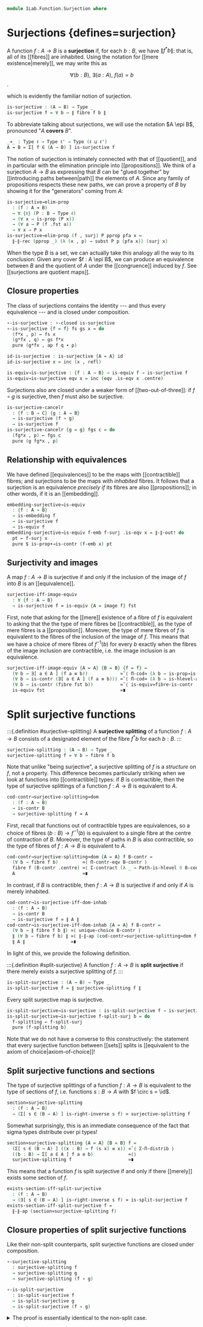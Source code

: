 <!--
```agda
open import 1Lab.Function.Embedding
open import 1Lab.Reflection.HLevel
open import 1Lab.HLevel.Closure
open import 1Lab.Truncation
open import 1Lab.Type.Sigma
open import 1Lab.Univalence
open import 1Lab.Inductive
open import 1Lab.Type.Pi
open import 1Lab.HLevel
open import 1Lab.Equiv
open import 1Lab.Path
open import 1Lab.Type

open import Meta.Idiom
open import Meta.Bind
```
-->

```agda
module 1Lab.Function.Surjection where
```

<!--
```agda
private variable
  ℓ ℓ' ℓ'' : Level
  A B C : Type ℓ
  P Q : A → Type ℓ'
  f g : A → B
```
-->

# Surjections {defines=surjection}

A function $f : A \to B$ is a **surjection** if, for each $b : B$, we
have $\| f^*b \|$: that is, all of its [[fibres]] are inhabited. Using
the notation for [[mere existence|merely]], we may write this as

$$
\forall (b : B),\ \exists (a : A),\ f(a) = b
$$.

which is evidently the familiar notion of surjection.

```agda
is-surjective : (A → B) → Type _
is-surjective f = ∀ b → ∥ fibre f b ∥
```

To abbreviate talking about surjections, we will use the notation $A
\epi B$, pronounced "$A$ **covers** $B$".

```agda
_↠_ : Type ℓ → Type ℓ' → Type (ℓ ⊔ ℓ')
A ↠ B = Σ[ f ∈ (A → B) ] is-surjective f
```

The notion of surjection is intimately connected with that of
[[quotient]], and in particular with the elimination principle into
[[propositions]]. We think of a surjection $A \to B$ as expressing that $B$
can be "glued together" by [[introducing paths between|path]] the
elements of $A$. Since any family of propositions respects these new
paths, we can prove a property of $B$ by showing it for the "generators"
coming from $A$:

```agda
is-surjective→elim-prop
  : (f : A ↠ B)
  → ∀ {ℓ} (P : B → Type ℓ)
  → (∀ x → is-prop (P x))
  → (∀ a → P (f .fst a))
  → ∀ x → P x
is-surjective→elim-prop (f , surj) P pprop pfa x =
  ∥-∥-rec (pprop _) (λ (x , p) → subst P p (pfa x)) (surj x)
```

When the type $B$ is a set, we can actually take this analogy all the
way to its conclusion: Given any cover $f : A \epi B$, we can produce an
equivalence between $B$ and the quotient of $A$ under the [[congruence]]
induced by $f$. See [[surjections are quotient maps]].

## Closure properties

The class of surjections contains the identity --- and thus every
equivalence --- and is closed under composition.

```agda
∘-is-surjective : ∘-closed is-surjective
∘-is-surjective {f = f} fs gs x = do
  (f*x , p) ← fs x
  (g*fx , q) ← gs f*x
  pure (g*fx , ap f q ∙ p)

id-is-surjective : is-surjective {A = A} id
id-is-surjective x = inc (x , refl)

is-equiv→is-surjective : {f : A → B} → is-equiv f → is-surjective f
is-equiv→is-surjective eqv x = inc (eqv .is-eqv x .centre)
```

Surjections also are closed under a weaker form of [[two-out-of-three]]:
if $f \circ g$ is surjective, then $f$ must also be surjective.

```agda
is-surjective-cancelr
  : {f : B → C} {g : A → B}
  → is-surjective (f ∘ g)
  → is-surjective f
is-surjective-cancelr {g = g} fgs c = do
  (fg*x , p) ← fgs c
  pure (g fg*x , p)
```

<!--
```agda
Equiv→Cover : A ≃ B → A ↠ B
Equiv→Cover f = f .fst , is-equiv→is-surjective (f .snd)
```
-->

## Relationship with equivalences

We have defined [[equivalences]] to be the maps with [[contractible]]
fibres; and surjections to be the maps with _inhabited_ fibres. It
follows that a surjection is an equivalence _precisely if_ its fibres
are also [[propositions]]; in other words, if it is an [[embedding]].

```agda
embedding-surjective→is-equiv
  : {f : A → B}
  → is-embedding f
  → is-surjective f
  → is-equiv f
embedding-surjective→is-equiv f-emb f-surj .is-eqv x = ∥-∥-out! do
  pt ← f-surj x
  pure $ is-prop∙→is-contr (f-emb x) pt
```

<!--
```agda
injective-surjective→is-equiv
  : {f : A → B}
  → is-set B
  → injective f
  → is-surjective f
  → is-equiv f
injective-surjective→is-equiv b-set f-inj =
  embedding-surjective→is-equiv (injective→is-embedding b-set _ f-inj)

injective-surjective→is-equiv!
  : {f : A → B} ⦃ b-set : H-Level B 2 ⦄
  → injective f
  → is-surjective f
  → is-equiv f
injective-surjective→is-equiv! =
  injective-surjective→is-equiv (hlevel 2)
```
-->

## Surjectivity and images

A map $f : A \to B$ is surjective if and only if the inclusion of the
image of $f$ into $B$ is an [[equivalence]].

```agda
surjective-iff-image-equiv
  : ∀ {f : A → B}
  → is-surjective f ≃ is-equiv {A = image f} fst
```

First, note that asking for the [[mere]] existence of a fibre of $f$
is equivalent to asking that the the type of mere fibres be [[contractible]],
as the type of mere fibres is a [[proposition]]. Moreover, the type
of mere fibres of $f$ is equivalent to the fibres of the inclusion of
the image of $f$. This means that we have a choice of mere fibres
of $f^{-1}(b)$ for every $b$ exactly when the fibres of the image inclusion
are contractible, i.e. the image inclusion is an equivalence.

```agda
surjective-iff-image-equiv {A = A} {B = B} {f = f} =
  (∀ b → ∃[ a ∈ A ] (f a ≡ b))            ≃˘⟨ Π-cod≃ (λ b → is-prop→is-contr-iff-inhabited (hlevel 1)) ⟩
  (∀ b → is-contr (∃[ a ∈ A ] (f a ≡ b))) ≃˘⟨ Π-cod≃ (λ b → is-hlevel-ap 0 (Fibre-equiv _ _)) ⟩
  (∀ b → is-contr (fibre fst b))          ≃˘⟨ is-equiv≃fibre-is-contr ⟩
  is-equiv fst                            ≃∎
```

# Split surjective functions

:::{.definition #surjective-splitting}
A **surjective splitting** of a function $f : A \to B$ consists of a designated
element of the fibre $f^*b$ for each $b : B$.
:::

```agda
surjective-splitting : (A → B) → Type _
surjective-splitting f = ∀ b → fibre f b
```

Note that unlike "being surjective", a surjective splitting of $f$ is a *structure*
on $f$, not a property. This difference becomes particularly striking when we
look at functions into [[contractible]] types: if $B$ is contractible,
then the type of surjective splittings of a function $f : A \to B$ is equivalent to $A$.

```agda
cod-contr→surjective-splitting≃dom
  : (f : A → B)
  → is-contr B
  → surjective-splitting f ≃ A
```

First, recall that functions out of contractible types are equivalences, so
a choice of fibres $(b : B) \to f^{-1}(b)$ is equivalent to a single fibre
at the centre of contraction of $B$. Moreover, the type of paths in $B$ is
also contractible, so the type of fibres of $f : A \to B$ is equivalent to $A$.

```agda
cod-contr→surjective-splitting≃dom {A = A} f B-contr =
  (∀ b → fibre f b)         ≃⟨ Π-contr-eqv B-contr ⟩
  fibre f (B-contr .centre) ≃⟨ Σ-contract (λ _ → Path-is-hlevel 0 B-contr) ⟩
  A                         ≃∎
```

In contrast, if $B$ is contractible, then $f : A \to B$ is surjective if and only
if $A$ is merely inhabited.

```agda
cod-contr→is-surjective-iff-dom-inhab
  : (f : A → B)
  → is-contr B
  → is-surjective f ≃ ∥ A ∥
cod-contr→is-surjective-iff-dom-inhab {A = A} f B-contr =
  (∀ b → ∥ fibre f b ∥) ≃⟨ unique-choice B-contr ⟩
  ∥ (∀ b → fibre f b) ∥ ≃⟨ ∥-∥-ap (cod-contr→surjective-splitting≃dom f B-contr) ⟩
  ∥ A ∥                 ≃∎
```

In light of this, we provide the following definition.

:::{.definition #split-surjective}
A function $f : A \to B$ is **split surjective** if there merely exists a
surjective splitting of $f$.
:::

```agda
is-split-surjective : (A → B) → Type _
is-split-surjective f = ∥ surjective-splitting f ∥
```

Every split surjective map is surjective.

```agda
is-split-surjective→is-surjective : is-split-surjective f → is-surjective f
is-split-surjective→is-surjective f-split-surj b = do
  f-splitting ← f-split-surj
  pure (f-splitting b)
```

Note that we do not have a converse to this constructively: the statement that
every surjective function between [[sets]] splits is [[equivalent to the axiom of choice|axiom-of-choice]]!


## Split surjective functions and sections

The type of surjective splittings of a function $f : A \to B$ is equivalent
to the type of sections of $f$, i.e. functions $s : B \to A$ with $f \circ s = \id$.

```agda
section≃surjective-splitting
  : (f : A → B)
  → (Σ[ s ∈ (B → A) ] is-right-inverse s f) ≃ surjective-splitting f
```

Somewhat surprisingly, this is an immediate consequence of the fact that
sigma types distribute over pi types!

```agda
section≃surjective-splitting {A = A} {B = B} f =
  (Σ[ s ∈ (B → A) ] ((x : B) → f (s x) ≡ x)) ≃˘⟨ Σ-Π-distrib ⟩
  ((b : B) → Σ[ a ∈ A ] f a ≡ b)             ≃⟨⟩
  surjective-splitting f                     ≃∎
```

This means that a function $f$ is split surjective if and only if there
[[merely]] exists some section of $f$.

```agda
exists-section-iff-split-surjective
  : (f : A → B)
  → (∃[ s ∈ (B → A) ] is-right-inverse s f) ≃ is-split-surjective f
exists-section-iff-split-surjective f =
  ∥-∥-ap (section≃surjective-splitting f)
```

## Closure properties of split surjective functions

Like their non-split counterparts, split surjective functions are closed under composition.

```agda
∘-surjective-splitting
  : surjective-splitting f
  → surjective-splitting g
  → surjective-splitting (f ∘ g)

∘-is-split-surjective
  : is-split-surjective f
  → is-split-surjective g
  → is-split-surjective (f ∘ g)
```

<details>
<summary> The proof is essentially identical to the non-split case.
</summary>
```agda
∘-surjective-splitting {f = f} f-split g-split c =
  let (f*c , p) = f-split c
      (g*f*c , q) = g-split f*c
  in g*f*c , ap f q ∙ p

∘-is-split-surjective fs gs = ⦇ ∘-surjective-splitting fs gs ⦈
```
</details>

Every equivalence can be equipped with a surjective splitting, and
is thus split surjective.

```agda
is-equiv→surjective-splitting
  : is-equiv f
  → surjective-splitting f

is-equiv→is-split-surjective
  : is-equiv f
  → is-split-surjective f
```

This follows immediately from the definition of equivalences: if the
type of fibres is contractible, then we can pluck the fibre we need
out of the centre of contraction!

```agda
is-equiv→surjective-splitting f-equiv b =
  f-equiv .is-eqv b .centre

is-equiv→is-split-surjective f-equiv =
  pure (is-equiv→surjective-splitting f-equiv)
```

Split surjective functions also satisfy left two-out-of-three.

```agda
surjective-splitting-cancelr
  : surjective-splitting (f ∘ g)
  → surjective-splitting f

is-split-surjective-cancelr
  : is-split-surjective (f ∘ g)
  → is-split-surjective f
```

<details>
<summary>These proofs are also essentially identical to the non-split versions.
</summary>
```agda
surjective-splitting-cancelr {g = g} fg-split c =
  let (fg*c , p) = fg-split c
  in g fg*c , p

is-split-surjective-cancelr fg-split =
  map surjective-splitting-cancelr fg-split
```
</details>

A function is an equivalence if and only if it is a split-surjective
[[embedding]].

```agda
embedding-split-surjective≃is-equiv
  : {f : A → B}
  → (is-embedding f × is-split-surjective f) ≃ is-equiv f
embedding-split-surjective≃is-equiv {f = f} =
  prop-ext!
    (λ (f-emb , f-split-surj) →
      embedding-surjective→is-equiv
        f-emb
        (is-split-surjective→is-surjective f-split-surj))
    (λ f-equiv → is-equiv→is-embedding f-equiv , is-equiv→is-split-surjective f-equiv)
```

# Surjectivity and connectedness

If $f : A \to B$ is a function out of a [[contractible]] type $A$,
then $f$ is surjective if and only if $B$ is a [[pointed connected type]], where
the basepoint of $B$ is given by $f$ applied to the centre of contraction of $A$.

```agda
contr-dom-surjective-iff-connected-cod
  : ∀ {f : A → B}
  → (A-contr : is-contr A)
  → is-surjective f ≃ ((x : B) → ∥ x ≡ f (A-contr .centre) ∥)
```

To see this, note that the type of fibres of $f$ over $x$ is equivalent
to the type of paths $x = f(a_{\bullet})$, where $a_{\bullet}$ is the centre
of contraction of $A$.

```agda
contr-dom-surjective-iff-connected-cod {A = A} {B = B} {f = f} A-contr =
  Π-cod≃ (λ b → ∥-∥-ap (Σ-contr-eqv A-contr ∙e sym-equiv))
```

This correspondence is not a coincidence: surjective maps fit into
a larger family of maps known as [[connected maps]]. In particular,
a map is surjective exactly when it is (-1)-connected, and this lemma is
a special case of `is-n-connected-point`{.Agda}.

